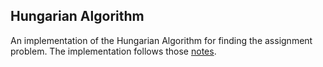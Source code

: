 ## Hungarian Algorithm

An implementation of the Hungarian Algorithm for finding the assignment problem.
The implementation follows those [notes](http://www.cse.ust.hk/~golin/COMP572/Notes/Matching.pdf).
